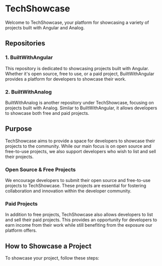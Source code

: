 # TechShowcase

Welcome to TechShowcase, your platform for showcasing a variety of projects built with Angular and Analog.

## Repositories

### 1. BuiltWithAngular

This repository is dedicated to showcasing projects built with Angular. Whether it's open source, free to use, or a paid project, BuiltWithAngular provides a platform for developers to showcase their work.

### 2. BuiltWithAnalog

BuiltWithAnalog is another repository under TechShowcase, focusing on projects built with Analog. Similar to BuiltWithAngular, it allows developers to showcase both free and paid projects.

## Purpose

TechShowcase aims to provide a space for developers to showcase their projects to the community. While our main focus is on open source and free-to-use projects, we also support developers who wish to list and sell their projects.

### Open Source & Free Projects

We encourage developers to submit their open source and free-to-use projects to TechShowcase. These projects are essential for fostering collaboration and innovation within the developer community.

### Paid Projects

In addition to free projects, TechShowcase also allows developers to list and sell their paid projects. This provides an opportunity for developers to earn income from their work while still benefiting from the exposure our platform offers.

## How to Showcase a Project

To showcase your project, follow these steps:

